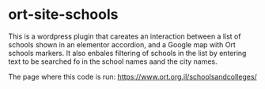 # ort-site-schools

This is a wordpress plugin that careates an interaction between a list of schools shown in an elementor accordion, and a Google map with Ort schools markers.
It also enbales filtering of schools in the list by entering text to be searched fo in the school names aand the city names.

The page where this code is run:
https://www.ort.org.il/schoolsandcolleges/
